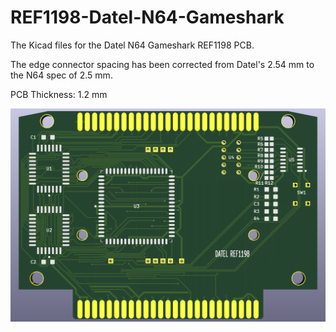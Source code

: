 # REF1198-Datel-N64-Gameshark
The Kicad files for the Datel N64 Gameshark REF1198 PCB.

The edge connector spacing has been corrected from Datel's 2.54 mm to the N64 spec of 2.5 mm.

PCB Thickness: 1.2 mm

![image](https://github.com/RWeick/REF1198-Datel-N64-Gameshark/blob/main/REF1198.png)
